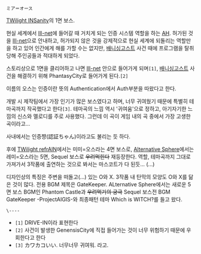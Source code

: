 ` ミア＝オース `

[TWilight INSanity](TWilight%20INSanity.md)의 1면 보스.

현실 세계에서 [Ill-net](Ill-net.md)에 들어갈 때 거치게 되는 인증 시스템 역할을 하는 [AH](AH.md).
허가된 것을 [Ill-net](Ill-net.md)으로 안내하고, 허가되지 않은 것을 강제적으로 현실 세계에 되돌리는 역할만을 하고
있어 인간에게 해를 가할 수는 없지만, [배니싱고스트](%EB%B0%B0%EB%8B%88%EC%8B%B1%20%EA%B3%A0%EC%8A%A4%ED%8A%B8.md) 사건 때에
프로그램을 탈취당해 주인공들과 적대하게 되었다.

스토리상으로 1면을 클리어하고 나면 [Ill-net](Ill-net.md) 안으로 들어가게 되며`[1]`, [배니싱고스트](%EB%B0%B0%EB%8B%88%EC%8B%B1%20%EA%B3%A0%EC%8A%A4%ED%8A%B8.md) 사건을 해결하기
위해 PhantasyCity로 들어가게 된다.`[2]`

이름의 오스는 인증이란 뜻의 Authentication에서 Auth부분을 따왔다고 한다.

개발 시 제작팀에서 가장 인기가 많은 보스였다고 하며, 너무 귀여웠기 때문에 특별히 테마곡까지 작곡했다고 한다`[3]`. 테마곡의 느낌 역시
'귀여움'으로 정하고, 아기자기한 느낌의 신스와 멜로디를 주로 사용했다. 그런데 이 곡이 게임 내의 곡 중에서 가장 고생한 곡이라고...

사내에서는 인증쨩(認証ちゃん)이라고도 불리는 듯 하다.

후에 [TWilight refrAIN](TWilight%20refrAIN.md)에서는 미미=오스라는 4면 보스로,
[Alternative Sphere](Alternative%20Sphere.md)에서는 레미=오스라는 5면, Sequel 보스로
<del>우려먹힌다</del> 재등장한다. 역할, 테마곡까지 그대로 가져가서 3작품에 출연하는 것으로 봐서는 마스코트가 다 된듯...
(...)

디자인상의 특징은 주변을 떠돌고(...) 있는 O와 X. 3작품 내 탄막의 모양도 O와 X를 닮은 것이 많다. 전용 BGM 제목은
GateKeeper. ALternative Sphere에서는 새로운 5면 보스 BGM인 Phantom Castle과 <del>우려먹기의
궁극</del> Sequel 보스전 BGM GateKeeper -ProjectAIGIS-와 최종패턴 테마 Which is WITCH?를 들고
왔다.  

`\----`

  * `[1]` DRIVE-IN이라 표현한다
  * `[2]` 사건이 발생한 GenensisCity에 직접 들어가는 것이 너무 위험하기 때문에 우회한다고 한다
  * `[3]` カワカコいい. 너무너무 귀여워. 라고.

